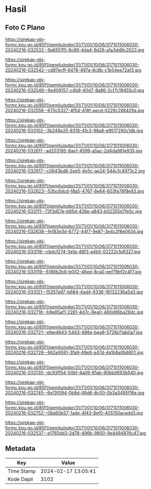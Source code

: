 # Hasil

## Foto C Plano

https://sirekap-obj-formc.kpu.go.id/85f1/pemilu/pdpr/31/71/01/10/06/3171011006030-20240216-032532--9a6551f5-8c89-4da4-9d26-a1a3dd9c2023.jpg

https://sirekap-obj-formc.kpu.go.id/85f1/pemilu/pdpr/31/71/01/10/06/3171011006030-20240216-032542--cd97ecff-6476-497a-8c8b-c1b54ee72af3.jpg

https://sirekap-obj-formc.kpu.go.id/85f1/pemilu/pdpr/31/71/01/10/06/3171011006030-20240216-032549--6e409157-c4b8-40d7-8a86-2cf7c19455c0.jpg

https://sirekap-obj-formc.kpu.go.id/85f1/pemilu/pdpr/31/71/01/10/06/3171011006030-20240216-032556--670c5327-4f54-418f-aecd-0229c288429a.jpg

https://sirekap-obj-formc.kpu.go.id/85f1/pemilu/pdpr/31/71/01/10/06/3171011006030-20240216-033102--3b248e25-8316-41c3-98a8-e9517290c1db.jpg

https://sirekap-obj-formc.kpu.go.id/85f1/pemilu/pdpr/31/71/01/10/06/3171011006030-20240216-032611--ad203195-6ae1-4599-a5ac-2d4da981e935.jpg

https://sirekap-obj-formc.kpu.go.id/85f1/pemilu/pdpr/31/71/01/10/06/3171011006030-20240216-032617--c0643bd6-2ee5-4e5c-ae24-544c1c4973c2.jpg

https://sirekap-obj-formc.kpu.go.id/85f1/pemilu/pdpr/31/71/01/10/06/3171011006030-20240216-032623--53bc6dcd-f8a5-4767-8e64-603fe78f9e83.jpg

https://sirekap-obj-formc.kpu.go.id/85f1/pemilu/pdpr/31/71/01/10/06/3171011006030-20240216-033111--73f3d57e-b85d-426e-a843-b02355d7fe5c.jpg

https://sirekap-obj-formc.kpu.go.id/85f1/pemilu/pdpr/31/71/01/10/06/3171011006030-20240216-032638--fe183e3d-6772-44f7-9e87-3e4c2f8e0634.jpg

https://sirekap-obj-formc.kpu.go.id/85f1/pemilu/pdpr/31/71/01/10/06/3171011006030-20240216-033116--cbdcf274-3e1a-48f3-a4b5-02222c5df327.jpg

https://sirekap-obj-formc.kpu.go.id/85f1/pemilu/pdpr/31/71/01/10/06/3171011006030-20240216-033119--6186b2b9-b002-46ed-8ca0-eef79bf2c4f7.jpg

https://sirekap-obj-formc.kpu.go.id/85f1/pemilu/pdpr/31/71/01/10/06/3171011006030-20240216-033121--15357a97-b684-4ad4-8336-16132236a5d3.jpg

https://sirekap-obj-formc.kpu.go.id/85f1/pemilu/pdpr/31/71/01/10/06/3171011006030-20240216-032718--b9e85af1-2281-4d7c-9ea0-480d96ba29dc.jpg

https://sirekap-obj-formc.kpu.go.id/85f1/pemilu/pdpr/31/71/01/10/06/3171011006030-20240216-032721--efee4643-5443-486e-bea9-5728cf1ab0a7.jpg

https://sirekap-obj-formc.kpu.go.id/85f1/pemilu/pdpr/31/71/01/10/06/3171011006030-20240216-032726--662e9591-3fa9-49e9-a47d-4a1b8a0b6801.jpg

https://sirekap-obj-formc.kpu.go.id/85f1/pemilu/pdpr/31/71/01/10/06/3171011006030-20240216-033130--dc93ff54-50bf-4a09-81ab-90bb0693b540.jpg

https://sirekap-obj-formc.kpu.go.id/85f1/pemilu/pdpr/31/71/01/10/06/3171011006030-20240216-032745--6e13f094-0b8d-48d6-8c00-0b3a3495f16e.jpg

https://sirekap-obj-formc.kpu.go.id/85f1/pemilu/pdpr/31/71/01/10/06/3171011006030-20240216-032752--08a60b57-1ade-4f43-8ef0-405150acedd3.jpg

https://sirekap-obj-formc.kpu.go.id/85f1/pemilu/pdpr/31/71/01/10/06/3171011006030-20240216-032537--e1765dd3-2d78-496b-9800-9e4494876c47.jpg


## Metadata

| Key        | Value               |
| ---------- | ------------------- |
| Time Stamp | 2024-02-17 13:05:41 |
| Kode Dapil | 3102                |




